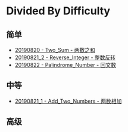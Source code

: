 # Divided By Difficulty

## 简单

* [20190820 - Two_Sum - 两数之和](20190820/README.md)
* [20190821_2 - Reverse_Integer - 整数反转](20190821_2/README.md)
* [20190822 - Palindrome_Number - 回文数](20190822/README.md)

## 中等

* [20190821_1 - Add_Two_Numbers - 两数相加](20190821_1/README.md)

## 高级